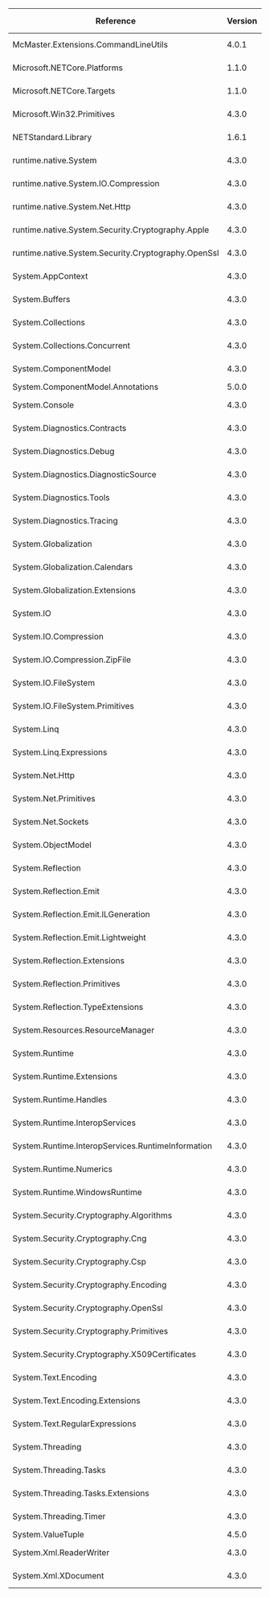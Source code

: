  | Reference                                           | Version | License Type | License                                                  | 
 | --------------------------------------------------- | ------- | ------------ | -------------------------------------------------------- | 
 | McMaster.Extensions.CommandLineUtils                | 4.0.1   | Apache-2.0   | https://licenses.nuget.org/Apache-2.0                    | 
 | Microsoft.NETCore.Platforms                         | 1.1.0   | MS-EULA      | http://go.microsoft.com/fwlink/?LinkId=329770            | 
 | Microsoft.NETCore.Targets                           | 1.1.0   | MS-EULA      | http://go.microsoft.com/fwlink/?LinkId=329770            | 
 | Microsoft.Win32.Primitives                          | 4.3.0   | MS-EULA      | http://go.microsoft.com/fwlink/?LinkId=329770            | 
 | NETStandard.Library                                 | 1.6.1   | MS-EULA      | http://go.microsoft.com/fwlink/?LinkId=329770            | 
 | runtime.native.System                               | 4.3.0   | MS-EULA      | http://go.microsoft.com/fwlink/?LinkId=329770            | 
 | runtime.native.System.IO.Compression                | 4.3.0   | MS-EULA      | http://go.microsoft.com/fwlink/?LinkId=329770            | 
 | runtime.native.System.Net.Http                      | 4.3.0   | MS-EULA      | http://go.microsoft.com/fwlink/?LinkId=329770            | 
 | runtime.native.System.Security.Cryptography.Apple   | 4.3.0   | MS-EULA      | http://go.microsoft.com/fwlink/?LinkId=329770            | 
 | runtime.native.System.Security.Cryptography.OpenSsl | 4.3.0   | MS-EULA      | http://go.microsoft.com/fwlink/?LinkId=329770            | 
 | System.AppContext                                   | 4.3.0   | MS-EULA      | http://go.microsoft.com/fwlink/?LinkId=329770            | 
 | System.Buffers                                      | 4.3.0   | MS-EULA      | http://go.microsoft.com/fwlink/?LinkId=329770            | 
 | System.Collections                                  | 4.3.0   | MS-EULA      | http://go.microsoft.com/fwlink/?LinkId=329770            | 
 | System.Collections.Concurrent                       | 4.3.0   | MS-EULA      | http://go.microsoft.com/fwlink/?LinkId=329770            | 
 | System.ComponentModel                               | 4.3.0   | MS-EULA      | http://go.microsoft.com/fwlink/?LinkId=329770            | 
 | System.ComponentModel.Annotations                   | 5.0.0   | MIT          | https://licenses.nuget.org/MIT                           | 
 | System.Console                                      | 4.3.0   | MS-EULA      | http://go.microsoft.com/fwlink/?LinkId=329770            | 
 | System.Diagnostics.Contracts                        | 4.3.0   | MS-EULA      | http://go.microsoft.com/fwlink/?LinkId=329770            | 
 | System.Diagnostics.Debug                            | 4.3.0   | MS-EULA      | http://go.microsoft.com/fwlink/?LinkId=329770            | 
 | System.Diagnostics.DiagnosticSource                 | 4.3.0   | MS-EULA      | http://go.microsoft.com/fwlink/?LinkId=329770            | 
 | System.Diagnostics.Tools                            | 4.3.0   | MS-EULA      | http://go.microsoft.com/fwlink/?LinkId=329770            | 
 | System.Diagnostics.Tracing                          | 4.3.0   | MS-EULA      | http://go.microsoft.com/fwlink/?LinkId=329770            | 
 | System.Globalization                                | 4.3.0   | MS-EULA      | http://go.microsoft.com/fwlink/?LinkId=329770            | 
 | System.Globalization.Calendars                      | 4.3.0   | MS-EULA      | http://go.microsoft.com/fwlink/?LinkId=329770            | 
 | System.Globalization.Extensions                     | 4.3.0   | MS-EULA      | http://go.microsoft.com/fwlink/?LinkId=329770            | 
 | System.IO                                           | 4.3.0   | MS-EULA      | http://go.microsoft.com/fwlink/?LinkId=329770            | 
 | System.IO.Compression                               | 4.3.0   | MS-EULA      | http://go.microsoft.com/fwlink/?LinkId=329770            | 
 | System.IO.Compression.ZipFile                       | 4.3.0   | MS-EULA      | http://go.microsoft.com/fwlink/?LinkId=329770            | 
 | System.IO.FileSystem                                | 4.3.0   | MS-EULA      | http://go.microsoft.com/fwlink/?LinkId=329770            | 
 | System.IO.FileSystem.Primitives                     | 4.3.0   | MS-EULA      | http://go.microsoft.com/fwlink/?LinkId=329770            | 
 | System.Linq                                         | 4.3.0   | MS-EULA      | http://go.microsoft.com/fwlink/?LinkId=329770            | 
 | System.Linq.Expressions                             | 4.3.0   | MS-EULA      | http://go.microsoft.com/fwlink/?LinkId=329770            | 
 | System.Net.Http                                     | 4.3.0   | MS-EULA      | http://go.microsoft.com/fwlink/?LinkId=329770            | 
 | System.Net.Primitives                               | 4.3.0   | MS-EULA      | http://go.microsoft.com/fwlink/?LinkId=329770            | 
 | System.Net.Sockets                                  | 4.3.0   | MS-EULA      | http://go.microsoft.com/fwlink/?LinkId=329770            | 
 | System.ObjectModel                                  | 4.3.0   | MS-EULA      | http://go.microsoft.com/fwlink/?LinkId=329770            | 
 | System.Reflection                                   | 4.3.0   | MS-EULA      | http://go.microsoft.com/fwlink/?LinkId=329770            | 
 | System.Reflection.Emit                              | 4.3.0   | MS-EULA      | http://go.microsoft.com/fwlink/?LinkId=329770            | 
 | System.Reflection.Emit.ILGeneration                 | 4.3.0   | MS-EULA      | http://go.microsoft.com/fwlink/?LinkId=329770            | 
 | System.Reflection.Emit.Lightweight                  | 4.3.0   | MS-EULA      | http://go.microsoft.com/fwlink/?LinkId=329770            | 
 | System.Reflection.Extensions                        | 4.3.0   | MS-EULA      | http://go.microsoft.com/fwlink/?LinkId=329770            | 
 | System.Reflection.Primitives                        | 4.3.0   | MS-EULA      | http://go.microsoft.com/fwlink/?LinkId=329770            | 
 | System.Reflection.TypeExtensions                    | 4.3.0   | MS-EULA      | http://go.microsoft.com/fwlink/?LinkId=329770            | 
 | System.Resources.ResourceManager                    | 4.3.0   | MS-EULA      | http://go.microsoft.com/fwlink/?LinkId=329770            | 
 | System.Runtime                                      | 4.3.0   | MS-EULA      | http://go.microsoft.com/fwlink/?LinkId=329770            | 
 | System.Runtime.Extensions                           | 4.3.0   | MS-EULA      | http://go.microsoft.com/fwlink/?LinkId=329770            | 
 | System.Runtime.Handles                              | 4.3.0   | MS-EULA      | http://go.microsoft.com/fwlink/?LinkId=329770            | 
 | System.Runtime.InteropServices                      | 4.3.0   | MS-EULA      | http://go.microsoft.com/fwlink/?LinkId=329770            | 
 | System.Runtime.InteropServices.RuntimeInformation   | 4.3.0   | MS-EULA      | http://go.microsoft.com/fwlink/?LinkId=329770            | 
 | System.Runtime.Numerics                             | 4.3.0   | MS-EULA      | http://go.microsoft.com/fwlink/?LinkId=329770            | 
 | System.Runtime.WindowsRuntime                       | 4.3.0   | MS-EULA      | http://go.microsoft.com/fwlink/?LinkId=329770            | 
 | System.Security.Cryptography.Algorithms             | 4.3.0   | MS-EULA      | http://go.microsoft.com/fwlink/?LinkId=329770            | 
 | System.Security.Cryptography.Cng                    | 4.3.0   | MS-EULA      | http://go.microsoft.com/fwlink/?LinkId=329770            | 
 | System.Security.Cryptography.Csp                    | 4.3.0   | MS-EULA      | http://go.microsoft.com/fwlink/?LinkId=329770            | 
 | System.Security.Cryptography.Encoding               | 4.3.0   | MS-EULA      | http://go.microsoft.com/fwlink/?LinkId=329770            | 
 | System.Security.Cryptography.OpenSsl                | 4.3.0   | MS-EULA      | http://go.microsoft.com/fwlink/?LinkId=329770            | 
 | System.Security.Cryptography.Primitives             | 4.3.0   | MS-EULA      | http://go.microsoft.com/fwlink/?LinkId=329770            | 
 | System.Security.Cryptography.X509Certificates       | 4.3.0   | MS-EULA      | http://go.microsoft.com/fwlink/?LinkId=329770            | 
 | System.Text.Encoding                                | 4.3.0   | MS-EULA      | http://go.microsoft.com/fwlink/?LinkId=329770            | 
 | System.Text.Encoding.Extensions                     | 4.3.0   | MS-EULA      | http://go.microsoft.com/fwlink/?LinkId=329770            | 
 | System.Text.RegularExpressions                      | 4.3.0   | MS-EULA      | http://go.microsoft.com/fwlink/?LinkId=329770            | 
 | System.Threading                                    | 4.3.0   | MS-EULA      | http://go.microsoft.com/fwlink/?LinkId=329770            | 
 | System.Threading.Tasks                              | 4.3.0   | MS-EULA      | http://go.microsoft.com/fwlink/?LinkId=329770            | 
 | System.Threading.Tasks.Extensions                   | 4.3.0   | MS-EULA      | http://go.microsoft.com/fwlink/?LinkId=329770            | 
 | System.Threading.Timer                              | 4.3.0   | MS-EULA      | http://go.microsoft.com/fwlink/?LinkId=329770            | 
 | System.ValueTuple                                   | 4.5.0   | MIT          | https://github.com/dotnet/corefx/blob/master/LICENSE.TXT | 
 | System.Xml.ReaderWriter                             | 4.3.0   | MS-EULA      | http://go.microsoft.com/fwlink/?LinkId=329770            | 
 | System.Xml.XDocument                                | 4.3.0   | MS-EULA      | http://go.microsoft.com/fwlink/?LinkId=329770            | 
